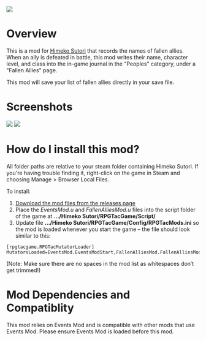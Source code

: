 ![](https://i.imgur.com/D2Ep7aW.png)

# Overview
This is a mod for [Himeko Sutori](https://himekosutori.com/) that records the names of fallen allies. When an ally is defeated in battle, this mod writes their name, character level, and class into the in-game journal in the "Peoples" category, under a "Fallen Allies" page.

This mod will save your list of fallen allies directly in your save file.

# Screenshots
![](https://i.imgur.com/0GFggzJ.png)
![](https://i.imgur.com/31GpHat.png)

# How do I install this mod?
All folder paths are relative to your steam folder containing Himeko Sutori. If you're having trouble finding it, right-click on the game in Steam and choosing Manage > Browser Local Files.

To install:
1. [Download the mod files from the releases page](https://github.com/solimodsthings/FallenAlliesMod/releases)
2.	Place the <i>EventsMod.u</i> and <i>FallenAlliesMod.u</i> files into the script folder of the game at <b>…/Himeko Sutori/RPGTacGame/Script/</b>
3.	Update file <b>…/Himeko Sutori/RPGTacGame/Config/RPGTacMods.ini</b> so the mod is loaded whenever you start the game – the file should look similar to this:

```
[rpgtacgame.RPGTacMutatorLoader]
MutatorsLoaded=EventsMod.EventsModStart,FallenAlliesMod.FallenAlliesModStart
```

(Note: Make sure there are no spaces in the mod list as whitespaces don’t get trimmed!)

# Mod Dependencies and Compatiblity
This mod relies on Events Mod and is compatible with other mods that use Events Mod. Please ensure Events Mod is loaded before this mod. 
